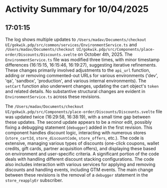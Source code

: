 # Activity Summary for 10/04/2025

## 17:01:15
The log shows multiple updates to `/Users/madav/Documents/checkout UI/gokwik.pdp/src/common/services/EnvironmentService.ts` and `/Users/madav/Documents/checkout UI/gokwik.pdp/src/Components/place-order/Discounts/Discounts.svelte` on October 4th, 2025.  The `EnvironmentService.ts` file was modified three times, with minor timestamp differences (16:15:15, 16:15:46, 16:19:27), suggesting iterative refinements.  These changes primarily involved adjustments to the `api_url` function, adding or removing commented-out URLs for various environments ('dev', 'qa', 'sandbox', 'production', and various internal environments). The `setCart` function also underwent changes, updating the cart object's `token` and related details.  No substantive structural changes are evident in `EnvironmentService.ts` across these revisions.

The `/Users/madav/Documents/checkout UI/gokwik.pdp/src/Components/place-order/Discounts/Discounts.svelte` file was updated twice (16:29:58, 16:38:19), with a small time gap between these updates.  The second update appears to be a minor edit, possibly fixing a debugging statement (`debugger`) added in the first revision.  This component handles discount logic, interacting with numerous stores (`store_cartId`, `store_discountCode`, `store_offers`, etc.). The code is extensive, managing various types of discounts (one-click coupons, wallet credits, gift cards, partner acquisition offers), and displaying these based on environment and user-specific criteria.  A significant portion of the code deals with handling different discount stacking configurations.  The code also includes interaction with various services for applying and removing discounts and handling events, including GTM events.  The main change between these revisions is the removal of a `debugger` statement in the `store_reapplyEr` subscriber.
